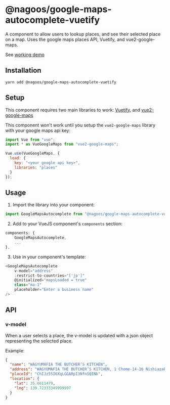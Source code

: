 # @nagoos/google-maps-autocomplete-vuetify

A component to allow users to lookup places, and see their selected place on a map. Uses the google maps places API, Vuetify, and vue2-google-maps.

See [working demo](https://codesandbox.io/s/nagoosgooglemapsautocompletevuetify-example-r2o5h?fontsize=14)

## Installation

`yarn add @nagoos/google-maps-autocomplete-vuetify`

## Setup

This component requires two main libraries to work: [Vuetify](https://vuetifyjs.com/), and [vue2-google-maps](https://github.com/xkjyeah/vue-google-maps)

This component won't work until you setup the `vue2-google-maps` library with your google maps api key:

```javascript
import Vue from "vue";
import * as VueGoogleMaps from "vue2-google-maps";

Vue.use(VueGoogleMaps, {
  load: {
    key: "<your google api key>",
    libraries: "places"
  }
});
```

## Usage

1. Import the library into your component:

```javascript
import GoogleMapsAutocomplete from "@nagoos/google-maps-autocomplete-vuetify";
```

2. Add to your VueJS component's `components` section:

```javascript
components: {
    GoogleMapsAutocomplete,
    ...
},
```

3. Use in your component's template:

```javascript
<GoogleMapsAutocomplete
    v-model="address"
    :restrict-to-countries="['jp']"
    @initialized="mapsLoaded = true"
    class="ma-1"
    placeholder="Enter a business name"
/>
```

## API

### v-model

When a user selects a place, the v-model is updated with a json object representing the selected place.

Example:

```json
{
  "name": "WAGYUMAFIA THE BUTCHER’S KITCHEN",
  "address": "WAGYUMAFIA THE BUTCHER’S KITCHEN, 1 Chome-14-16 Nishiazabu, Minato City, Tokyo, Japan",
  "placeId": "ChIJz55I6XqLGGARpI3NfnSQINk",
  "location": {
    "lat": 35.6611479,
    "lng": 139.72333349999997
  }
}
```

